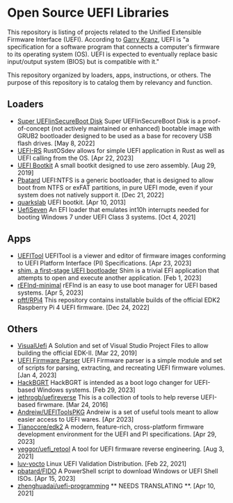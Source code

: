 # Open Source UEFI Libraries
This repository is listing of projects related to the Unified Extensible Firmware Interface (UEFI).  According to [Garry Kranz](https://www.techtarget.com/whatis/definition/Unified-Extensible-Firmware-Interface-UEFI), UEFI is "a specification for a software program that connects a computer's firmware to its operating system (OS). UEFI is expected to eventually replace basic input/output system (BIOS) but is compatible with it."

This repository organized by loaders, apps, instructions, or others. The purpose of this repository is to catalog them by relevancy and function.

## Loaders
- [Super UEFIinSecureBoot Disk](https://github.com/ValdikSS/Super-UEFIinSecureBoot-Disk) Super UEFIinSecureBoot Disk is a proof-of-concept (not actively maintained or enhanced) bootable image with GRUB2 bootloader designed to be used as a base for recovery USB flash drives. [May 8, 2022]
- [UEFI-RS](https://github.com/rust-osdev/uefi-rs) RustOSdev allows for simple UEFI application in Rust as well as UEFI calling from the OS. [Apr 22, 2023]
- [UEFI Bootkit](https://github.com/ajkhoury/UEFI-Bootkit) A small bootkit designed to use zero assembly. [Aug 29, 2019]
- [Pbatard](https://github.com/pbatard/uefi-ntfs) UEFI:NTFS is a generic bootloader, that is designed to allow boot from NTFS or exFAT partitions, in pure UEFI mode, even if your system does not natively support it. [Dec 21, 2022]
- [quarkslab](https://github.com/quarkslab/dreamboot) UEFI bootkit. [Apr 10, 2013]
- [UefiSeven](https://github.com/manatails/uefiseven) An EFI loader that emulates int10h interrupts needed for booting Windows 7 under UEFI Class 3 systems. [Oct 4, 2021]

## Apps
- [UEFITool](https://github.com/LongSoft/UEFITool) UEFITool is a viewer and editor of firmware images conforming to UEFI Platform Interface (PI) Specifications. [Apr 23, 2023]
- [shim, a first-stage UEFI bootloader](https://github.com/rhboot/shim) Shim is a trivial EFI application that attempts to open and execute another application. [Feb 1, 2023]
- [rEFInd-minimal](https://github.com/evanpurkhiser/rEFInd-minimal) rEFInd is an easy to use boot manager for UEFI based systems. [Apr 5, 2023]
- [pftf/RPi4](https://github.com/pftf/RPi4) This repository contains installable builds of the official EDK2 Raspberry Pi 4 UEFI firmware. [Dec 24, 2022]

## Others
- [VisualUefi](https://github.com/ionescu007/VisualUefi) A Solution and set of Visual Studio Project Files to allow building the official EDK-II. [Mar 22, 2019]
- [UEFI Firmware Parser](https://github.com/theopolis/uefi-firmware-parser) UEFI Firmware parser is a simple module and set of scripts for parsing, extracting, and recreating UEFI firmware volumes. [Jan 4, 2023]
- [HackBGRT](https://github.com/Metabolix/HackBGRT) HackBGRT is intended as a boot logo changer for UEFI-based Windows systems. [Feb 29, 2023]
- [jethrogb/uefireverse](https://github.com/search?p=2&q=UEFI&type=Repositories) This is a collection of tools to help reverse UEFI-based firwmare. [Mar 24, 2016]
- [Andreiw/UEFIToolsPKG](https://github.com/andreiw/UefiToolsPkg) Andreiw is a set of useful tools meant to allow easier access to UEFI wares. [Apr 2023]
- [Tianocore/edk2](https://github.com/tianocore/edk2) A modern, feature-rich, cross-platform firmware development environment for the UEFI and PI specifications. [Apr 29, 2023]
- [yeggor/uefi_retool](https://github.com/yeggor/uefi_retool) A tool for UEFI firmware reverse engineering. [Aug 3, 2021]
- [luv-yocto](https://github.com/intel/luv-yocto) Linux UEFI Validation Distribution. [Feb 22, 2021]
- [pbatard/FIDO](https://github.com/pbatard/Fido) A PowerShell script to download Windows or UEFI Shell ISOs. [Apr 15, 2023]
- [zhenghuadai/uefi-programming](https://github.com/zhenghuadai/uefi-programming) ** NEEDS TRANSLATING **. [Apr 10, 2021]



